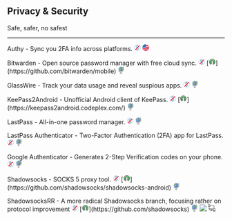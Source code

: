 ## Privacy & Security

Safe, safer, no safest

---

Authy - Sync you 2FA info across platforms. ![](../assets/free.png) ![](../assets/united-states.png)

Bitwarden - Open source password manager with free cloud sync. ![](../assets/free.png) [![](../assets/open-source-icon.png "GPL 3.0@GitHub: https://github.com/bitwarden/mobile")](https://github.com/bitwarden/mobile) ![](../assets/earth-globe.png)

GlassWire - Track your data usage and reveal suspious apps. ![](../assets/free.png) ![](../assets/earth-globe.png)

KeePass2Android - Unofficial Android client of KeePass. ![](../assets/free.png) [![](../assets/open-source-icon.png "GPL 2.0+@CodePlex: https://keepass2android.codeplex.com/")](https://keepass2android.codeplex.com/) ![](../assets/earth-globe.png)

LastPass - All-in-one password manager. ![](../assets/free.png) ![](../assets/earth-globe.png)

LastPass Authenticator - Two-Factor Authentication (2FA) app for LastPass. ![](../assets/free.png) ![](../assets/earth-globe.png)

Google Authenticator - Generates 2-Step Verification codes on your phone. ![](../assets/free.png) ![](../assets/earth-globe.png)

Shadowsocks - SOCKS 5 proxy tool. ![](../assets/free.png) [![](../assets/open-source-icon.png "GPL 3.0@GitHub: https://github.com/shadowsocks/shadowsocks-android")](https://github.com/shadowsocks/shadowsocks-android) ![](../assets/earth-globe.png)

ShadowsocksRR - A more radical Shadowsocks branch, focusing rather on protocol improvement ![](../assets/free.png) [![](../assets/open-source-icon.png "GPL 3.0@GitHub: https://github.com/shadowsocks")](https://github.com/shadowsocks) ![](../assets/earth-globe.png) ![](../assets/usb.png) ![](../assets/multi_platform.png)
